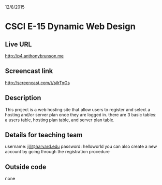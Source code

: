 12/8/2015
# CSCI E-15 Dynamic Web Design

## Live URL
<http://p4.anthonybrunson.me>

## Screencast link
<http://screencast.com/t/silrTpGs>

## Description
This project is a web hosting site that allow users to register and select a hosting and/or server plan once they are logged in.  there are 3 basic tables: a users table, hosting plan table, and server plan table.

## Details for teaching team
username: jill@harvard.edu
password: helloworld
you can also create a new account by going through the registration procedure

## Outside code
none
